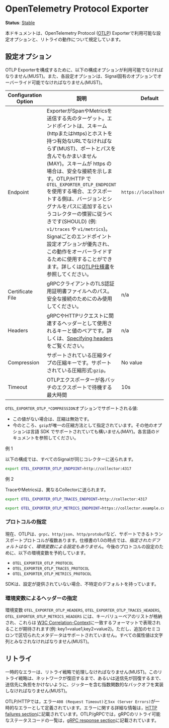 <!--
# OpenTelemetry Protocol Exporter
-->

# OpenTelemetry Protocol Exporter

**Status**: [Stable](../document-status.md)

<!--
This document specifies the configuration options available to the OpenTelemetry Protocol ([OTLP](https://github.com/open-telemetry/oteps/blob/main/text/0035-opentelemetry-protocol.md)) Exporter as well as the retry behavior.
-->

本ドキュメントは、OpenTelemetry Protocol ([OTLP](https://github.com/open-telemetry/oteps/blob/main/text/0035-opentelemetry-protocol.md)) Exporterで利用可能な設定オプションと、リトライの動作について規定しています。

<!--
## Configuration Options
-->

## 設定オプション

<!--
The following configuration options MUST be available to configure the OTLP exporter. Each configuration option MUST be overridable by a signal specific option.
-->

OTLP Exporterを構成するために、以下の構成オプションが利用可能でなければなりません(MUST)。また、各設定オプションは、Signal固有のオプションでオーバーライド可能でなければなりません(MUST)。

<!--
| Configuration Option | Description                                                  | Default           | Env variable                                                 |
| -------------------- | ------------------------------------------------------------ | ----------------- | ------------------------------------------------------------ |
| Endpoint             | Target to which the exporter is going to send spans or metrics. The endpoint MUST be a valid URL with scheme (http or https) and host, and MAY contain a port and path. A scheme of https indicates a secure connection. When using `OTEL_EXPORTER_OTLP_ENDPOINT` with OTLP/HTTP, exporters SHOULD follow the collector convention of appending the version and signal to the path (e.g. `v1/traces` or `v1/metrics`). The per-signal endpoint configuration options take precedence and can be used to override this behavior. See the [OTLP Specification][otlphttp-req] for more details. | `https://localhost:4317` | `OTEL_EXPORTER_OTLP_ENDPOINT` `OTEL_EXPORTER_OTLP_TRACES_ENDPOINT` `OTEL_EXPORTER_OTLP_METRICS_ENDPOINT` |
| Certificate File     | Path to certificate file for TLS credentials of gRPC client. Should only be used for a secure connection. | n/a               | `OTEL_EXPORTER_OTLP_CERTIFICATE` `OTEL_EXPORTER_OTLP_TRACES_CERTIFICATE` `OTEL_EXPORTER_OTLP_METRICS_CERTIFICATE` |
| Headers              | Key-value pairs to be used as headers associated with gRPC or HTTP requests. See [Specifying headers](./exporter.md#specifying-headers-via-environment-variables) for more details.                   | n/a               | `OTEL_EXPORTER_OTLP_HEADERS` `OTEL_EXPORTER_OTLP_TRACES_HEADERS` `OTEL_EXPORTER_OTLP_METRICS_HEADERS` |
| Compression          | Compression key for supported compression types. Supported compression: `gzip`| No value              | `OTEL_EXPORTER_OTLP_COMPRESSION` `OTEL_EXPORTER_OTLP_TRACES_COMPRESSION` `OTEL_EXPORTER_OTLP_METRICS_COMPRESSION` |
| Timeout              | Maximum time the OTLP exporter will wait for each batch export | 10s               | `OTEL_EXPORTER_OTLP_TIMEOUT` `OTEL_EXPORTER_OTLP_TRACES_TIMEOUT` `OTEL_EXPORTER_OTLP_METRICS_TIMEOUT` |
-->

| Configuration Option | 説明                                                  | Default           | 環境変数名                                                 |
| -------------------- | ------------------------------------------------------------ | ----------------- | ------------------------------------------------------------ |
| Endpoint             | ExporterがSpanやMetricsを送信する先のターゲット。エンドポイントは、スキーム(httpまたはhttps)とホストを持つ有効なURLでなければならず(MUST)、ポートとパスを含んでもかまいません(MAY)。スキームが https の場合は、安全な接続を示します。OTLP/HTTP で `OTEL_EXPORTER_OTLP_ENDPOINT` を使用する場合、エクスポートする側は、バージョンとシグナルをパスに追加するというコレクターの慣習に従うべきです(SHOULD) (例: `v1/traces` や `v1/metrics`)。Signalごとのエンドポイント設定オプションが優先され、この動作をオーバーライドするために使用することができます。詳しくは[OTLP仕様書][otlphttp-req]を参照してください。| `https://localhost:4317` | `OTEL_EXPORTER_OTLP_ENDPOINT` `OTEL_EXPORTER_OTLP_TRACES_ENDPOINT` `OTEL_EXPORTER_OTLP_METRICS_ENDPOINT` |
| Certificate File     | gRPCクライアントのTLS認証用証明書ファイルへのパス。安全な接続のためにのみ使用してください。| n/a               | `OTEL_EXPORTER_OTLP_CERTIFICATE` `OTEL_EXPORTER_OTLP_TRACES_CERTIFICATE` `OTEL_EXPORTER_OTLP_METRICS_CERTIFICATE` |
| Headers              | gRPCやHTTPリクエストに関連するヘッダーとして使用されるキーと値のペアです。詳しくは、[Specifying headers](./exporter.md#specifying-headers-via-environment-variables)をご覧ください。        | n/a               | `OTEL_EXPORTER_OTLP_HEADERS` `OTEL_EXPORTER_OTLP_TRACES_HEADERS` `OTEL_EXPORTER_OTLP_METRICS_HEADERS` |
| Compression          | サポートされている圧縮タイプの圧縮キーです。サポートされている圧縮形式:`gzip`。| No value              | `OTEL_EXPORTER_OTLP_COMPRESSION` `OTEL_EXPORTER_OTLP_TRACES_COMPRESSION` `OTEL_EXPORTER_OTLP_METRICS_COMPRESSION` |
| Timeout              | OTLPエクスポーターが各バッチのエクスポートで待機する最大時間 | 10s               | `OTEL_EXPORTER_OTLP_TIMEOUT` `OTEL_EXPORTER_OTLP_TRACES_TIMEOUT` `OTEL_EXPORTER_OTLP_METRICS_TIMEOUT` |

<!--
Supported values for `OTEL_EXPORTER_OTLP_*COMPRESSION` options:
-->

`OTEL_EXPORTER_OTLP_*COMPRESSION`オプションでサポートされる値:

<!--
- If the value is missing, then compression is disabled.
- `gzip` is the only specified compression method for now. Other options MAY be supported by language SDKs and should be documented for each particular language.
-->

- この値がない場合は、圧縮は無効です。
- 今のところ、`gzip`が唯一の圧縮方法として指定されています。その他のオプションは言語 SDK でサポートされていても構いません(MAY)。各言語のドキュメントを参照してください。

<!--
Example 1
-->

例 1

<!--
The following configuration sends all signals to the same collector:
-->

以下の構成では、すべてのSignalが同じコレクターに送られます。

<!--
```bash
export OTEL_EXPORTER_OTLP_ENDPOINT=http://collector:4317
```
-->

```bash
export OTEL_EXPORTER_OTLP_ENDPOINT=http://collector:4317
```

<!--
Example 2
-->

例 2

<!--
Traces and metrics are sent to different collectors:
-->

TraceやMetricsは、異なるCollectorに送られます。

```bash
export OTEL_EXPORTER_OTLP_TRACES_ENDPOINT=http://collector:4317

export OTEL_EXPORTER_OTLP_METRICS_ENDPOINT=https://collector.example.com/v1/metrics
```

<!--
### Specify Protocol
-->

### プロトコルの指定

<!--
Currently, OTLP has more than one transport protocol it can support, e.g.
`grpc`,  `http/json`, `http/protobuf`.   As of 1.0 of the specification, there
*is no specified default, or configuration via environment variables*.  We
reserve the following environment variables for configuration of protocols in
the future:
-->

現在、OTLPは、`grpc`、`http/json`、`http/protobuf`など、サポートできるトランスポートプロトコルが複数あります。仕様書の1.0の時点では、*指定されたデフォルトはなく、環境変数による設定もありません*。今後のプロトコルの設定のために、以下の環境変数を予約しています。

<!--
- `OTEL_EXPORTER_OTLP_PROTOCOL`
- `OTEL_EXPORTER_OTLP_TRACES_PROTOCOL`
- `OTEL_EXPORTER_OTLP_METRICS_PROTOCOL`
-->

- `OTEL_EXPORTER_OTLP_PROTOCOL`
- `OTEL_EXPORTER_OTLP_TRACES_PROTOCOL`
- `OTEL_EXPORTER_OTLP_METRICS_PROTOCOL`

<!--
SDKs have an unspecified default, if no configuration is provided.
-->

SDKは、設定が提供されていない場合、不特定のデフォルトを持っています。

<!--
### Specifying headers via environment variables
-->

### 環境変数によるヘッダーの指定

<!--
The `OTEL_EXPORTER_OTLP_HEADERS`, `OTEL_EXPORTER_OTLP_TRACES_HEADERS`, `OTEL_EXPORTER_OTLP_METRICS_HEADERS` environment variables will contain a list of key value pairs, and these are expected to be represented in a format matching to the [W3C Correlation-Context](https://github.com/w3c/baggage/blob/master/baggage/HTTP_HEADER_FORMAT.md), except that additional semi-colon delimited metadata is not supported, i.e.: key1=value1,key2=value2. All attribute values MUST be considered strings.
-->

環境変数 `OTEL_EXPORTER_OTLP_HEADERS`, `OTEL_EXPORTER_OTLP_TRACES_HEADERS`, `OTEL_EXPORTER_OTLP_METRICS_HEADERS` には、キーバリューペアのリストが格納され、これらは [W3C Correlation-Context](https://github.com/w3c/baggage/blob/master/baggage/HTTP_HEADER_FORMAT.md)に一致するフォーマットで表現されることが期待されます(例: key1=value1,key2=value2)。ただし、追加のセミコロンで区切られたメタデータはサポートされていません。すべての属性値は文字列とみなされなければなりません(MUST)。

<!--
## Retry
-->

## リトライ

<!--
Transient errors MUST be handled with a retry strategy. This retry strategy MUST implement an exponential back-off with jitter to avoid overwhelming the destination until the network is restored or the destination has recovered.
-->

一時的なエラーは、リトライ戦略で処理しなければなりません(MUST)。このリトライ戦略は、ネットワークが復旧するまで、あるいは送信先が回復するまで、送信先に負担をかけないように、ジッターを含む指数関数的なバックオフを実装しなければなりません(MUST)。

<!--
For OTLP/HTTP, the errors `408 (Request Timeout)` and `5xx (Server Errors)` are defined as transient, detailed information about erros can be found in the [HTTP failures section](otlp.md#failures). For the OTLP/gRPC, the full list of the gRPC retryable status codes can be found in the [gRPC response section](otlp.md#otlpgrpc-response).
-->

OTLP/HTTPでは，エラー`408 (Request Timeout)`と`5xx (Server Errors)`が一時的なエラーとして定義されています。エラーに関する詳細な情報は，[HTTP failures section](otlp.md#failures)に記載されています。OTLP/gRPCでは，gRPCのリトライ可能なステータスコードの一覧は，[gRPC response section](otlp.md#otlpgrpc-response)に記載されています。

<!--
[otlphttp-req]: otlp.md#otlphttp-request
-->

[otlphttp-req]: otlp.md#otlphttp-request

